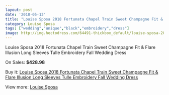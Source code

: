 ```yaml
---
layout: post
date: '2018-05-13'
title: "Louise Sposa 2018 Fortunata Chapel Train Sweet Champagne Fit & Flare Illusion Long Sleeves Tulle Embroidery Fall Wedding Dress"
category: Louise Sposa
tags: ["wedding","unique","black","embroidery","dress"]
image: http://img.hectodress.com/64491-thickbox_default/louise-sposa-2018-fortunata-chapel-train-sweet-champagne-fit-flare-illusion-long-sleeves-tulle-embroidery-fall-wedding-dress.jpg
---
```

Louise Sposa 2018 Fortunata Chapel Train Sweet Champagne Fit & Flare Illusion Long Sleeves Tulle Embroidery Fall Wedding Dress

On Sales: **$428.98**
<a href="https://www.hectodress.com/louise-sposa/20904-louise-sposa-2018-fortunata-chapel-train-sweet-champagne-fit-flare-illusion-long-sleeves-tulle-embroidery-fall-wedding-dress.html"><amp-img layout="responsive" width="600" height="600" src="//img.hectodress.com/64491-thickbox_default/louise-sposa-2018-fortunata-chapel-train-sweet-champagne-fit-flare-illusion-long-sleeves-tulle-embroidery-fall-wedding-dress.jpg" alt="Louise Sposa 2018 Fortunata Chapel Train Sweet Champagne Fit & Flare Illusion Long Sleeves Tulle Embroidery Fall Wedding Dress 0" /></a>
<a href="https://www.hectodress.com/louise-sposa/20904-louise-sposa-2018-fortunata-chapel-train-sweet-champagne-fit-flare-illusion-long-sleeves-tulle-embroidery-fall-wedding-dress.html"><amp-img layout="responsive" width="600" height="600" src="//img.hectodress.com/64494-thickbox_default/louise-sposa-2018-fortunata-chapel-train-sweet-champagne-fit-flare-illusion-long-sleeves-tulle-embroidery-fall-wedding-dress.jpg" alt="Louise Sposa 2018 Fortunata Chapel Train Sweet Champagne Fit & Flare Illusion Long Sleeves Tulle Embroidery Fall Wedding Dress 1" /></a>
<a href="https://www.hectodress.com/louise-sposa/20904-louise-sposa-2018-fortunata-chapel-train-sweet-champagne-fit-flare-illusion-long-sleeves-tulle-embroidery-fall-wedding-dress.html"><amp-img layout="responsive" width="600" height="600" src="//img.hectodress.com/64493-thickbox_default/louise-sposa-2018-fortunata-chapel-train-sweet-champagne-fit-flare-illusion-long-sleeves-tulle-embroidery-fall-wedding-dress.jpg" alt="Louise Sposa 2018 Fortunata Chapel Train Sweet Champagne Fit & Flare Illusion Long Sleeves Tulle Embroidery Fall Wedding Dress 2" /></a>
<a href="https://www.hectodress.com/louise-sposa/20904-louise-sposa-2018-fortunata-chapel-train-sweet-champagne-fit-flare-illusion-long-sleeves-tulle-embroidery-fall-wedding-dress.html"><amp-img layout="responsive" width="600" height="600" src="//img.hectodress.com/64492-thickbox_default/louise-sposa-2018-fortunata-chapel-train-sweet-champagne-fit-flare-illusion-long-sleeves-tulle-embroidery-fall-wedding-dress.jpg" alt="Louise Sposa 2018 Fortunata Chapel Train Sweet Champagne Fit & Flare Illusion Long Sleeves Tulle Embroidery Fall Wedding Dress 3" /></a>

Buy it: [Louise Sposa 2018 Fortunata Chapel Train Sweet Champagne Fit & Flare Illusion Long Sleeves Tulle Embroidery Fall Wedding Dress](https://www.hectodress.com/louise-sposa/20904-louise-sposa-2018-fortunata-chapel-train-sweet-champagne-fit-flare-illusion-long-sleeves-tulle-embroidery-fall-wedding-dress.html "Louise Sposa 2018 Fortunata Chapel Train Sweet Champagne Fit & Flare Illusion Long Sleeves Tulle Embroidery Fall Wedding Dress")

View more: [Louise Sposa](https://www.hectodress.com/382-louise-sposa "Louise Sposa")